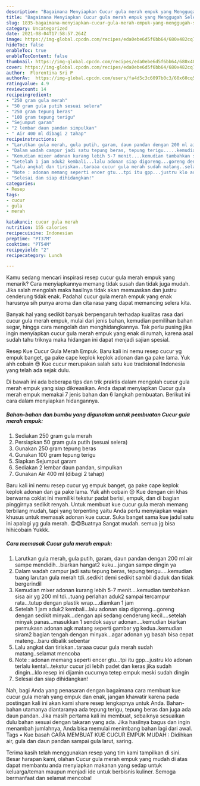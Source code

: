 ```yaml
---
description: "Bagaimana Menyiapkan Cucur gula merah empuk yang Menggugah Selera"
title: "Bagaimana Menyiapkan Cucur gula merah empuk yang Menggugah Selera"
slug: 1835-bagaimana-menyiapkan-cucur-gula-merah-empuk-yang-menggugah-selera
category: Uncategorized
date: 2021-08-04T17:58:57.264Z
image: https://img-global.cpcdn.com/recipes/eda0ebe6d5f6bb64/680x482cq70/cucur-gula-merah-empuk-foto-resep-utama.jpg
hideToc: false
enableToc: true
enableTocContent: false
thumbnail: https://img-global.cpcdn.com/recipes/eda0ebe6d5f6bb64/680x482cq70/cucur-gula-merah-empuk-foto-resep-utama.jpg
cover: https://img-global.cpcdn.com/recipes/eda0ebe6d5f6bb64/680x482cq70/cucur-gula-merah-empuk-foto-resep-utama.jpg
author:  Florentina Sri P
authorAv:  https://img-global.cpcdn.com/users/fa4d5c3c6097b0c3/60x60cq50/avatar.jpg
ratingvalue: 4.9
reviewcount: 14
recipeingredient:
- "250 gram gula merah"
- "50 gram gula putih sesuai selera"
- "250 gram tepung beras"
- "100 gram tepung terigu"
- "Sejumput garam"
- "2 lembar daun pandan simpulkan"
- " Air 400 ml dibagi 2 tahap"
recipeinstructions:
- "Larutkan gula merah, gula putih, garam, daun pandan dengan 200 ml air sampe mendidih...biarkan hangat2 kuku...jangan sampe dingin ya"
- "Dalam wadah campur jadi satu tepung beras, tepung terigu.....kemudian tuang larutan gula merah tdi..sedikit demi sedikit sambil diaduk dan tidak bergerindil"
- "Kemudian mixer adonan kurang lebih 5-7 menit....kemudian tambahkan sisa air yg 200 ml tdi...tuang perlahan aduk2 sampai tercampur rata...tutup dengan plastik wrap....diamkan 1 jam"
- "Setelah 1 jam aduk2 kembali...lalu adonan siap digoreng...goreng dengan sedikit minyak...dengan api sedang cenderung kecil....setelah minyak panas...masukkan 1 sendok sayur adonan....kemudian biarkan permukasn adonan agk matang seperti gambar yg kedua..kemudian siram2 bagian tengah dengan minyak...agar adonan yg basah bisa cepat mateng...baru dibalik sebentar"
- "Lalu angkat dan tiriskan..taraaa cucur gula merah sudah matang..selamat mencoba"
- "Note : adonan memang seperti encer gtu...tpi itu gpp...justru klo adonan terlalu kental...tekstur cucur jdi lebih padet dan keras jika sudah dingin...klo resep ini dijamin cucurnya tetep empuk meski sudah dingin"
- "Selesai dan siap dihidangkan!"
categories:
- Resep
tags:
- cucur
- gula
- merah

katakunci: cucur gula merah 
nutrition: 155 calories
recipecuisine: Indonesian
preptime: "PT37M"
cooktime: "PT54M"
recipeyield: "2"
recipecategory: Lunch

---
```



Kamu sedang mencari inspirasi resep cucur gula merah empuk yang menarik? Cara menyiapkannya memang tidak susah dan tidak juga mudah. Jika salah mengolah maka hasilnya tidak akan memuaskan dan justru cenderung tidak enak. Padahal cucur gula merah empuk yang enak harusnya sih punya aroma dan cita rasa yang dapat memancing selera kita.


Banyak hal yang sedikit banyak berpengaruh terhadap kualitas rasa dari cucur gula merah empuk, mulai dari jenis bahan, kemudian pemilihan bahan segar, hingga cara mengolah dan menghidangkannya. Tak perlu pusing jika ingin menyiapkan cucur gula merah empuk yang enak di rumah, karena asal sudah tahu triknya maka hidangan ini dapat menjadi sajian spesial.

Resep Kue Cucur Gula Merah Empuk. Baru kali ini nemu resep cucur yg empuk banget, ga pake cape keplok keplok adonan dan ga pake lama. Yuk ahh cobain 😍 Kue cucur merupakan salah satu kue tradisional Indonesia yang telah ada sejak dulu.


Di bawah ini ada beberapa tips dan trik praktis dalam mengolah cucur gula merah empuk yang siap dikreasikan. Anda dapat menyiapkan Cucur gula merah empuk memakai 7 jenis bahan dan 6 langkah pembuatan. Berikut ini cara dalam menyiapkan hidangannya.

<!--inarticleads1-->

##### Bahan-bahan dan bumbu yang digunakan untuk pembuatan Cucur gula merah empuk:

1. Sediakan 250 gram gula merah
1. Persiapkan 50 gram gula putih (sesuai selera)
1. Gunakan 250 gram tepung beras
1. Gunakan 100 gram tepung terigu
1. Siapkan Sejumput garam
1. Sediakan 2 lembar daun pandan, simpulkan
1. Gunakan  Air 400 ml (dibagi 2 tahap)


Baru kali ini nemu resep cucur yg empuk banget, ga pake cape keplok keplok adonan dan ga pake lama. Yuk ahh cobain 😍 Kue dengan ciri khas berwarna coklat ini memiliki tekstur padat berisi, empuk, dan di bagian pinggirnya sedikit renyah. Untuk membuat kue cucur gula merah memang terbilang mudah, tapi yang terpenting yaitu Anda perlu menyiapkan wajan khusus untuk memasak adonan kue cucur. Suka banget sama kue jadul satu ini apalagi yg gula merah. 😍😍Buatnya Sangat mudah. semua jg bisa hihicobain Yukkk. 

<!--inarticleads2-->

##### Cara memasak Cucur gula merah empuk:

1. Larutkan gula merah, gula putih, garam, daun pandan dengan 200 ml air sampe mendidih...biarkan hangat2 kuku...jangan sampe dingin ya
1. Dalam wadah campur jadi satu tepung beras, tepung terigu.....kemudian tuang larutan gula merah tdi..sedikit demi sedikit sambil diaduk dan tidak bergerindil
1. Kemudian mixer adonan kurang lebih 5-7 menit....kemudian tambahkan sisa air yg 200 ml tdi...tuang perlahan aduk2 sampai tercampur rata...tutup dengan plastik wrap....diamkan 1 jam
1. Setelah 1 jam aduk2 kembali...lalu adonan siap digoreng...goreng dengan sedikit minyak...dengan api sedang cenderung kecil....setelah minyak panas...masukkan 1 sendok sayur adonan....kemudian biarkan permukasn adonan agk matang seperti gambar yg kedua..kemudian siram2 bagian tengah dengan minyak...agar adonan yg basah bisa cepat mateng...baru dibalik sebentar
1. Lalu angkat dan tiriskan..taraaa cucur gula merah sudah matang..selamat mencoba
1. Note : adonan memang seperti encer gtu...tpi itu gpp...justru klo adonan terlalu kental...tekstur cucur jdi lebih padet dan keras jika sudah dingin...klo resep ini dijamin cucurnya tetep empuk meski sudah dingin
1. Selesai dan siap dihidangkan!

Nah, bagi Anda yang penasaran dengan bagaimana cara membuat kue cucur gula merah yang empuk dan enak, jangan khawatir karena pada postingan kali ini akan kami share resep lengkapnya untuk Anda. Bahan-bahan utamanya diantaranya ada tepung terigu, tepung beras dan juga ada daun pandan. Jika masih pertama kali ini membuat, sebaiknya sesuaikan dulu bahan sesuai dengan takaran yang ada. Jika hasilnya bagus dan ingin menambah jumlahnya, Anda bisa memulai menimbang bahan lagi dari awal. Tags • Kue basah CARA MEMBUAT KUE CUCUR EMPUK MUDAH : Didihkan air, gula dan daun pandan sampai gula larut, saring. 

Terima kasih telah menggunakan resep yang tim kami tampilkan di sini. Besar harapan kami, olahan Cucur gula merah empuk yang mudah di atas dapat membantu anda menyiapkan makanan yang sedap untuk keluarga/teman maupun menjadi ide untuk berbisnis kuliner. Semoga bermanfaat dan selamat mencoba!
